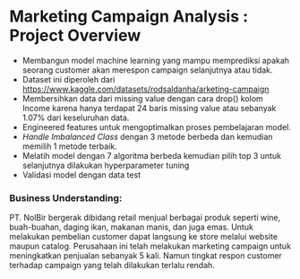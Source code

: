 # **Marketing Campaign Analysis : Project Overview**
- Membangun model machine learning yang mampu memprediksi apakah seorang customer akan merespon campaign selanjutnya atau tidak.
- Dataset ini diperoleh dari https://www.kaggle.com/datasets/rodsaldanha/arketing-campaign
- Membersihkan data dari missing value dengan cara drop() kolom Income karena hanya terdapat 24 baris missing value atau sebanyak 1.07% dari keseluruhan data.
- Engineered features untuk mengoptimalkan proses pembelajaran model.
- *Handle Imbalanced Class* dengan 3 metode berbeda dan kemudian memilih 1 metode terbaik.
- Melatih model dengan 7 algoritma berbeda kemudian pilih top 3 untuk selanjutnya dilakukan hyperparameter tuning
- Validasi model dengan data test

### Business Understanding:
PT. NolBir bergerak dibidang retail menjual berbagai produk seperti wine, buah-buahan, daging ikan, makanan manis, dan juga emas. Untuk melakukan pembelian customer dapat langsung ke store melalui website maupun catalog.
Perusahaan ini telah melakukan marketing campaign untuk meningkatkan penjualan sebanyak 5 kali. Namun tingkat respon customer terhadap campaign yang telah dilakukan terlalu rendah.

